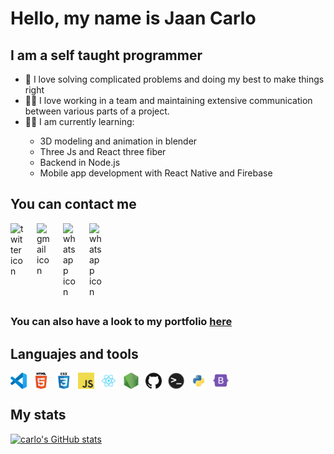 <h1>Hello, my name is Jaan Carlo</h1>
 
<h2>I am a self taught programmer</h2>
<ul>
	<li>💎 I love solving complicated problems and doing my best to make things right</li>
	<li>🏋️‍♂️ I love working in a team and maintaining extensive communication between various parts of a project.</li>
	<li>🧑‍🎓 I am currently learning:</li>
	<ul>
		<li>3D modeling and animation in blender</li>
		<li>Three Js and React three fiber</li>
		<li>Backend in Node.js</li>
		<li>Mobile app development with React Native and Firebase</li>
	</ul>
</ul>
<h2>You can contact me</h2>

<div style="display:flex;gap:20px;">
	<a href="https://twitter.com/janrt03243200" target="_blank">
		<img src="https://unpkg.com/simple-icons@v6/icons/twitter.svg" width="22px" alt="twitter icon" align="left"/>
	</a>
	<a href="mailto:jaanc.rt@gmail.com" target="_blank">
		<img src="https://unpkg.com/simple-icons@v6/icons/gmail.svg" width="22px" alt="gmail icon" align="left"/>
	</a>
	<a href="https://wa.me/+523327694781" target="_blank">
		<img src="https://unpkg.com/simple-icons@v6/icons/whatsapp.svg" width="22px" alt="whatsapp icon" align="left"/>
	</a>
	<a href="www.linkedin.com/in/jaan-carlo" target="_blank">
		<img src="https://unpkg.com/simple-icons@v6/icons/linkedin.svg" width="22px" alt="whatsapp icon" align="left"/>
	</a>
</div>
<h2></h2>
<h3>You can also have a look to my portfolio <a href="https://jaancarlo.netlify.app/" target="_blank">here</a></h3>

<h2>Languajes and tools</h2>

<div  style="display:flex;gap:10px;">
<img align="left" alt="Visual Studio Code" width="26px" src="https://raw.githubusercontent.com/github/explore/80688e429a7d4ef2fca1e82350fe8e3517d3494d/topics/visual-studio-code/visual-studio-code.png" />
<img align="left" alt="HTML5" width="26px" src="https://raw.githubusercontent.com/github/explore/80688e429a7d4ef2fca1e82350fe8e3517d3494d/topics/html/html.png" />
<img align="left" alt="CSS3" width="26px" src="https://raw.githubusercontent.com/github/explore/80688e429a7d4ef2fca1e82350fe8e3517d3494d/topics/css/css.png" />
<img align="left" alt="JavaScript" width="26px" src="https://raw.githubusercontent.com/github/explore/80688e429a7d4ef2fca1e82350fe8e3517d3494d/topics/javascript/javascript.png" />
<img align="left" alt="React" width="26px" src="https://raw.githubusercontent.com/github/explore/80688e429a7d4ef2fca1e82350fe8e3517d3494d/topics/react/react.png" />
<img align="left" alt="Node.js" width="26px" src="https://raw.githubusercontent.com/github/explore/80688e429a7d4ef2fca1e82350fe8e3517d3494d/topics/nodejs/nodejs.png" />
<img align="left" alt="GitHub" width="26px" src="https://raw.githubusercontent.com/github/explore/78df643247d429f6cc873026c0622819ad797942/topics/github/github.png" />
<img align="left" alt="Terminal" width="26px" src="https://raw.githubusercontent.com/github/explore/80688e429a7d4ef2fca1e82350fe8e3517d3494d/topics/terminal/terminal.png" />
<img align="left" alt="Terminal" width="26px" src="https://raw.githubusercontent.com/github/explore/80688e429a7d4ef2fca1e82350fe8e3517d3494d/topics/python/python.png" />
<img align="left" src="https://raw.githubusercontent.com/devicons/devicon/master/icons/bootstrap/bootstrap-plain.svg" alt="bootstrap" width="25" height="25" />
</div>
<h2></h2>
<h2>My stats</h2>

[![carlo's GitHub stats](https://github-readme-stats.vercel.app/api?username=carlo-coding&how_icons=true&theme=radical)](https://github.com/carlo-coding/github-readme-stats)